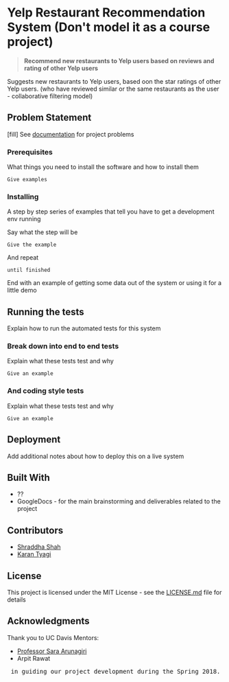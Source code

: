 # Yelp Restaurant Recommendation System  (Don't model it as a course project)

> __Recommend new restaurants to Yelp users based on reviews and rating of other Yelp users__

Suggests new restaurants to Yelp users, based oon the star ratings of other Yelp users.
(who have reviewed similar or the same restaurants as the user - collaborative filtering model)

## Problem Statement

[fill] See [documentation](https://docs.google.com/document/.....) for project problems

### Prerequisites

What things you need to install the software and how to install them

```
Give examples
```

### Installing

A step by step series of examples that tell you have to get a development env running

Say what the step will be

```
Give the example
```

And repeat

```
until finished
```

End with an example of getting some data out of the system or using it for a little demo

## Running the tests

Explain how to run the automated tests for this system

### Break down into end to end tests

Explain what these tests test and why

```
Give an example
```

### And coding style tests

Explain what these tests test and why

```
Give an example
```

## Deployment

Add additional notes about how to deploy this on a live system

## Built With

-	??
-	GoogleDocs - for the main brainstorming and deliverables related to the project


## Contributors

- [Shraddha Shah](https://www.linkedin.com/in/shraddha4392/) 
-	[Karan Tyagi](https://www.linkedin.com/in/karantyagi-21/) 

## License

This project is licensed under the MIT License - see the [LICENSE.md](LICENSE.md) file for details

## Acknowledgments

Thank you to UC Davis Mentors:

* [Professor Sara Arunagiri](https://www.ccis.northeastern.edu/people/sara-arunagiri/) 
* Arpit Rawat 
<pre> in guiding our project development during the Spring 2018.
